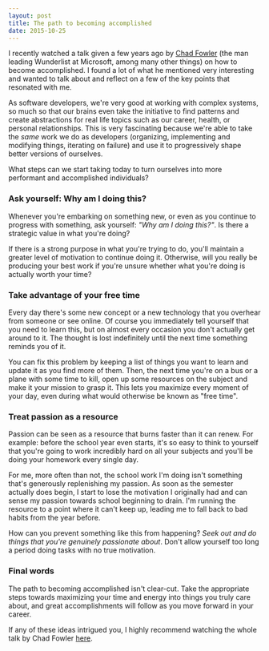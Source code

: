 ```yaml
---
layout: post
title: The path to becoming accomplished
date: 2015-10-25
---
```


I recently watched a talk given a few years ago by <a href="https://twitter.com/chadfowler" target="blank">Chad Fowler</a> (the man leading Wunderlist at Microsoft, among many other things) on how to become accomplished. I found a lot of what he mentioned very interesting and wanted to talk about and reflect on a few of the key points that resonated with me.

As software developers, we're very good at working with complex systems, so much so that our brains even take the initiative to find patterns and create abstractions for real life topics such as our career, health, or personal relationships. This is very fascinating because we're able to take the *same* work we do as developers (organizing, implementing and modifying things, iterating on failure) and use it to progressively shape better versions of ourselves.

What steps can we start taking today to turn ourselves into more performant and accomplished individuals?

### Ask yourself: Why am I doing this?

Whenever you're embarking on something new, or even as you continue to progress with something, ask yourself: *"Why am I doing this?"*. Is there a strategic value in what you're doing?

If there is a strong purpose in what you're trying to do, you'll maintain a greater level of motivation to continue doing it. Otherwise, will you really be producing your best work if you're unsure whether what you're doing is actually worth your time?

### Take advantage of your free time

Every day there's some new concept or a new technology that you overhear from someone or see online. Of course you immediately tell yourself that you need to learn this, but on almost every occasion you don't actually get around to it. The thought is lost indefinitely until the next time something reminds you of it.

You can fix this problem by keeping a list of things you want to learn and update it as you find more of them. Then, the next time you're on a bus or a plane with some time to kill, open up some resources on the subject and make it your mission to grasp it. This lets you maximize every moment of your day, even during what would otherwise be known as "free time".

### Treat passion as a resource

Passion can be seen as a resource that burns faster than it can renew. For example: before the school year even starts, it's so easy to think to yourself that you're going to work incredibly hard on all your subjects and you'll be doing your homework every single day.

For me, more often than not, the school work I'm doing isn't something that's generously replenishing my passion. As soon as the semester actually does begin, I start to lose the motivation I originally had and can sense my passion towards school beginning to drain. I'm running the resource to a point where it can't keep up, leading me to fall back to bad habits from the year before.

How can you prevent something like this from happening? *Seek out and do things that you're genuinely passionate about*. Don't allow yourself too long a period doing tasks with no true motivation.

### Final words

The path to becoming accomplished isn't clear-cut. Take the appropriate steps towards maximizing your time and energy into things you truly care about, and great accomplishments will follow as you move forward in your career.

If any of these ideas intrigued you, I highly recommend watching the whole talk by Chad Fowler <a href="https://www.youtube.com/watch?v=hsIcFf9pnCo" target="blank">here</a>.
